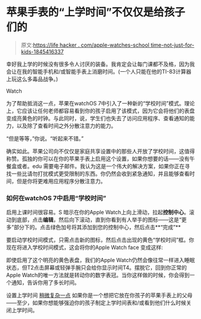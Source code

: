 # 苹果手表的“上学时间”不仅仅是给孩子们的

> 原文:[https://life hacker . com/apple-watches-school time-not-just-for-kids-1845416337](https://lifehacker.com/apple-watchs-schooltime-isnt-just-for-kids-1845416337)

幸好我上学的时候没有很多令人讨厌的装备。我肯定会让每门课都不及格，因为我会让在我的智能手机和/或智能手表上消磨时间。(一个人只能在他的TI-83计算器上玩这么多毒品战争。)

Watch

为了帮助抵消这一点，苹果在watchOS 7中引入了一种新的“学校时间”模式。理论上，它应该让任何老师都容易看到你的孩子启用了该模式，因为它会将他们的表盘变成亮黄色的时钟。与此同时，说，学生们也失去了访问应用程序、查看通知的能力，以及除了查看时间之外分散注意力的能力。

“但是等等，”你说。“听起来不错。”

确实如此。苹果公司向不仅仅是家庭共享设置中的那些人开放了学校时间，这值得称赞。孤独的你可以在你的苹果手表上启用这个设置，如果你想要的话——没有午餐盒或者。edu 需要电子邮件。我认为这是一个伟大的解决方案，如果你正在寻找一些比请勿打扰模式更受限制的东西。你仍然会收到紧急通知，并且能够查看时间，但是你将更难用应用程序分散注意力。

### 如何在watchOS 7中启用“学校时间”

启用上课时间很容易。S 暗示在你的Apple Watch上向上滑动，拉起**控制中心**。滚动到底部，点击**编辑**，然后向下滚动，直到你看到有人举手的图标——这是“更多”部分下的。点击绿色加号将其添加到您的控制中心，然后点击**“完成”**

要启动学校时间模式，只需点击新的图标，然后点击出现的黄色“学校时间”框。你现在将进入学校时间模式，这会将你的Apple Watch face 变成这样:

即使启用了这个明亮的黄色表盘，我们的Apple Watch仍然会像往常一样进入睡眠状态，但T2点击屏幕或轻弹手腕只会给你显示时间T4。摆脱它，回到你正常的Apple Watch的唯一方法就是转动你的数字表冠。当你这样做的时候，你会得到一个通知，告诉你用了多长时间。

设置上学时间 [稍微复杂一点](https://support.apple.com/en-us/HT211782) 如果你是一个想把它放在你孩子的苹果手表上的父母——至少，如果你想能够强迫你的孩子制定上学时间表和/或看到他们什么时候关闭上学时间。